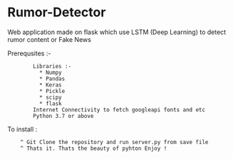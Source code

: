 # Rumor-Detector
Web application made on flask which use LSTM (Deep Learning) to detect rumor content or Fake News


Prerequsites :-

            Libraries :-
              * Numpy
              * Pandas
              * Keras
              * Pickle
              * scipy
              * flask
            Internet Connectivity to fetch googleapi fonts and etc
            Python 3.7 or above
            
To install :

        ^ Git Clone the repository and run server.py from save file
        ^ Thats it. Thats the beauty of pyhton Enjoy !
   
            
            

